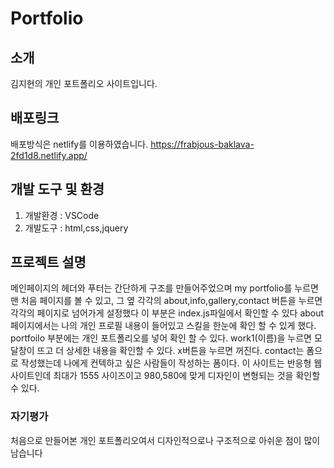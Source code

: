 # Portfolio

## 소개

김지현의 개인 포트폴리오 사이트입니다.

## 배포링크

배포방식은 netlify를 이용하였습니다.
https://frabjous-baklava-2fd1d8.netlify.app/

## 개발 도구 및 환경

1. 개발환경 : VSCode
2. 개발도구 : html,css,jquery

## 프로젝트 설명

메인페이지의 헤더와 푸터는 간단하게 구조를 만들어주었으며
my portfolio를 누르면 맨 처음 페이지를 볼 수 있고, 그 옆 각각의 about,info,gallery,contact 버튼을 누르면 각각의 페이지로 넘어가게 설정했다
이 부분은 index.js파일에서 확인할 수 있다
about 페이지에서는 나의 개인 프로필 내용이 들어있고 스킬을 한눈에 확인 할 수 있게 했다.
portfoilo 부분에는 개인 포트폴리오를 넣어 확인 할 수 있다. work1(이름)을 누르면 모달창이 뜨고 더 상세한 내용을 확인할 수 있다.
x버튼을 누르면 꺼진다.
contact는 폼으로 작성했는데 나에게 컨텍하고 싶은 사람들이 작성하는 폼이다.
이 사이트는 반응형 웹사이트인데 최대가 1555 사이즈이고 980,580에 맞게 디자인이 변형되는 것을 확인할 수 있다.


### 자기평가
처음으로 만들어본 개인 포트폴리오여서 디자인적으로나 구조적으로 아쉬운 점이 많이 남습니다

